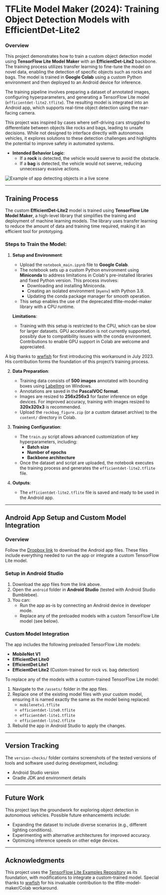 # TFLite Model Maker (2024): Training Object Detection Models with EfficientDet-Lite2
### Overview

This project demonstrates how to train a custom object detection model using **TensorFlow Lite Model Maker** with an **EfficientDet-Lite2** backbone. The training process utilizes transfer learning to fine-tune the model on novel data, enabling the detection of specific objects such as rocks and bags. The model is trained in **Google Colab** using a custom Python environment and then deployed to an Android device for inference.

The training pipeline involves preparing a dataset of annotated images, configuring hyperparameters, and generating a TensorFlow Lite model (`efficientdet-lite2.tflite`). The resulting model is integrated into an Android app, which supports real-time object detection using the rear-facing camera.

This project was inspired by cases where self-driving cars struggled to differentiate between objects like rocks and bags, leading to unsafe decisions. While not designed to interface directly with autonomous vehicles, it explores solutions to these detection challenges and highlights the potential to improve safety in automated systems.

- **Intended Behavior Logic**:
  - If a **rock** is detected, the vehicle would swerve to avoid the obstacle.
  - If a **bag** is detected, the vehicle would not swerve, reducing unnecessary evasive actions.

![Example of app detecting objects in a live scene](media/rockbag-tflite-android.gif)

---

## Training Process

The custom **EfficientDet-Lite2** model is trained using **TensorFlow Lite Model Maker**, a high-level library that simplifies the training and deployment of machine learning models. The library uses transfer learning to reduce the amount of data and training time required, making it an efficient tool for prototyping.

### Steps to Train the Model:
1. **Setup and Environment**:
   - Upload the `notebook_main.ipynb` file to **Google Colab**.
   - The notebook sets up a custom Python environment using **Miniconda** to address limitations in Colab's pre-installed libraries and fixed Python version. This process involves:
     - Downloading and installing Miniconda.
     - Creating an isolated environment (`myenv`) with Python 3.9.
     - Updating the conda package manager for smooth operation.
   - This setup enables the use of the deprecated tflite-model-maker library with a CPU runtime.

   **Limitations**:  
   - Training with this setup is restricted to the CPU, which can be slow for larger datasets. GPU acceleration is not currently supported, possibly due to compatibility issues with the conda environment. Contributions to enable GPU support in Colab are welcome and appreciated.

A big thanks to [wwfish](https://github.com/wwfish/tflite-model-maker-workaround) for first introducing this workaround in July 2023. His contribution forms the foundation of this project’s training process.

2. **Data Preparation**:
   - Training data consists of **500 images** annotated with bounding boxes using [LabelImg](https://github.com/heartexlabs/labelImg) on Windows.
   - Annotations are saved in the **PascalVOC format**.
   - Images are resized to **256x256x3** for faster inference on edge devices. For improved accuracy, training with images resized to **320x320x3** is recommended.
   - Upload the `rockbag_figure.zip` (or a custom dataset archive) to the `content/` directory in Colab.

3. **Training Configuration**:
   - The `train.py` script allows advanced customization of key hyperparameters, including:
     - **Batch size**
     - **Number of epochs**
     - **Backbone architecture**
   - Once the dataset and script are uploaded, the notebook executes the training process and generates the `efficientdet-lite2.tflite` file.

4. **Outputs**:
   - The `efficientdet-lite2.tflite` file is saved and ready to be used in the Android app.

---

## Android App Setup and Custom Model Integration

### Overview

Follow the [Dropbox link](https://www.dropbox.com/scl/fi/dfqe9bbnwysucstnby31k/tflite-example-app.zip?rlkey=briqeuq2i99zk058nv32hpofq&st=5xv6wsex&dl=0) to download the Android app files. These files include everything needed to run the app or integrate a custom TensorFlow Lite model.

### Setup in Android Studio

1. Download the app files from the link above.
2. Open the `android` folder in **Android Studio** (tested with Android Studio Bumblebee).
3. You can:
   - Run the app as-is by connecting an Android device in developer mode.
   - Replace any of the preloaded models with a custom TensorFlow Lite model (see below).

### Custom Model Integration

The app includes the following preloaded TensorFlow Lite models:
- **MobileNet V1**
- **EfficientDet Lite0**
- **EfficientDet Lite1**
- **EfficientDet Lite2** (Custom-trained for rock vs. bag detection)

To replace any of the models with a custom-trained TensorFlow Lite model:
1. Navigate to the `/assets/` folder in the app files.
2. Replace one of the existing model files with your custom model, ensuring it is named exactly the same as the model being replaced:
   - `mobilenetv1.tflite`
   - `efficientdet-lite0.tflite`
   - `efficientdet-lite1.tflite`
   - `efficientdet-lite2.tflite`
3. Rebuild the app in Android Studio to apply the changes.

---

## Version Tracking

The `version-checks/` folder contains screenshots of the tested versions of tools and software used during development, including:
- Android Studio version
- Gradle JDK and environment details

---

## Future Work

This project lays the groundwork for exploring object detection in autonomous vehicles. Possible future enhancements include:
- Expanding the dataset to include diverse scenarios (e.g., different lighting conditions).
- Experimenting with alternative architectures for improved accuracy.
- Optimizing inference speeds on other edge devices.

---

## Acknowledgments

This project uses the [TensorFlow Lite Examples Repository](https://github.com/tensorflow/examples) as its foundation, with modifications to integrate a custom-trained model. Special thanks to [wwfish](https://github.com/wwfish/tflite-model-maker-workaround) for his invaluable contribution to the tflite-model-maker/Colab workaround.
